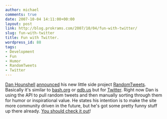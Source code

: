 ```yaml
---
author: michael
comments: true
date: 2007-10-04 14:11:00+00:00
layout: post
link: http://blog.prokrams.com/2007/10/04/fun-with-twitter/
slug: fun-with-twitter
title: Fun with Twitter.
wordpress_id: 88
tags:
- Development
- Fun
- Humor
- RandomTweets
- Twitter
---
```


[Dan Hounshell](http://danhounshell.com) [announced](http://danhounshell.com/blogs/dan/archive/2007/10/03/more-twitter-fun-randomtweets-com.aspx) his new little side project [RandomTweets](http://randomtweets.com/). Basically it's similar to [bash.org](http://bash.org) or [qdb.us](http://qdb.us) but for [Twitter](http://www.twitter.com). Right now Dan is using the API to pull random tweets and then manually sorting through them for humor or inspirational value. He states his intention is to make the site more community driven in the future, but he's got some pretty funny stuff up there already. [You should check it out](http://www.randomtweets.com)!
